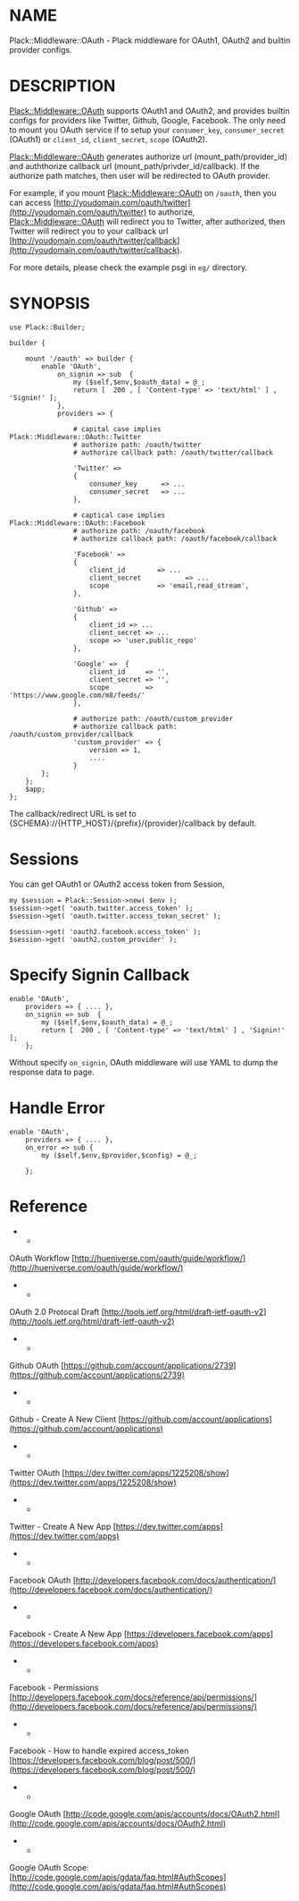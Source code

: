 # NAME

Plack::Middleware::OAuth - Plack middleware for OAuth1, OAuth2 and builtin provider configs. 

# DESCRIPTION

[Plack::Middleware::OAuth](http://search.cpan.org/perldoc?Plack::Middleware::OAuth) supports OAuth1 and OAuth2, and provides builtin configs for providers like Twitter, Github, Google, Facebook.
The only need to mount you OAuth service if to setup your `consumer_key`, `consumer_secret` (OAuth1) or `client_id`, `client_secret`, `scope` (OAuth2).

[Plack::Middleware::OAuth](http://search.cpan.org/perldoc?Plack::Middleware::OAuth) generates authorize url (mount_path/provider_id) and auththorize callback url (mount_path/privder_id/callback). 
If the authorize path matches, then user will be redirected to OAuth provider.

For example, if you mount [Plack::Middleware::OAuth](http://search.cpan.org/perldoc?Plack::Middleware::OAuth) on `/oauth`, then you can access [http://youdomain.com/oauth/twitter](http://youdomain.com/oauth/twitter) to authorize,
[Plack::Middleware::OAuth](http://search.cpan.org/perldoc?Plack::Middleware::OAuth) will redirect you to Twitter, after authorized, then Twitter will redirect you to your callback url
[http://youdomain.com/oauth/twitter/callback](http://youdomain.com/oauth/twitter/callback).

For more details, please check the example psgi in `eg/` directory.

# SYNOPSIS

	use Plack::Builder;

	builder {

        mount '/oauth' => builder {
            enable 'OAuth', 
                on_signin => sub  { 
                    my ($self,$env,$oauth_data) = @_;
                    return [  200 , [ 'Content-type' => 'text/html' ] , 'Signin!' ];
                },
                providers => {

                    # capital case implies Plack::Middleware::OAuth::Twitter
                    # authorize path: /oauth/twitter
                    # authorize callback path: /oauth/twitter/callback

                    'Twitter' =>
                    {
                        consumer_key      => ...
                        consumer_secret   => ...
                    },

                    # captical case implies Plack::Middleware::OAuth::Facebook
                    # authorize path: /oauth/facebook
                    # authorize callback path: /oauth/facebook/callback

                    'Facebook' =>
                    {
                        client_id        => ...
                        client_secret           => ...
                        scope            => 'email,read_stream',
                    },

                    'Github' => 
                    {
                        client_id => ...
                        client_secret => ...
                        scope => 'user,public_repo'
                    },

                    'Google' =>  { 
                        client_id     => '',
                        client_secret => '',
                        scope         => 'https://www.google.com/m8/feeds/'
                    },

                    # authorize path: /oauth/custom_provider
                    # authorize callback path: /oauth/custom_provider/callback
                    'custom_provider' => { 
                        version => 1,
                        ....
                    }
			};
        };
		$app;
	};

The callback/redirect URL is set to {SCHEMA}://{HTTP_HOST}/{prefix}/{provider}/callback by default.



# Sessions

You can get OAuth1 or OAuth2 access token from Session,

    my $session = Plack::Session->new( $env );
    $session->get( 'oauth.twitter.access_token' );
    $session->get( 'oauth.twitter.access_token_secret' );

    $session->get( 'oauth2.facebook.access_token' );
    $session->get( 'oauth2.custom_provider' );

# Specify Signin Callback

    enable 'OAuth', 
        providers => { .... },
        on_signin => sub  { 
            my ($self,$env,$oauth_data) = @_;
            return [  200 , [ 'Content-type' => 'text/html' ] , 'Signin!' ];
        };

Without specify `on_signin`, OAuth middleware will use YAML to dump the response data to page.

# Handle Error

    enable 'OAuth', 
        providers => { .... },
        on_error => sub {
            my ($self,$env,$provider,$config) = @_;

        };

# Reference

- *

OAuth Workflow 
[http://hueniverse.com/oauth/guide/workflow/](http://hueniverse.com/oauth/guide/workflow/)

- *

OAuth 2.0 Protocal Draft
[http://tools.ietf.org/html/draft-ietf-oauth-v2](http://tools.ietf.org/html/draft-ietf-oauth-v2)

- * 

Github OAuth 
[https://github.com/account/applications/2739](https://github.com/account/applications/2739)

- *

Github - Create A New Client
[https://github.com/account/applications](https://github.com/account/applications)

- *

Twitter OAuth
[https://dev.twitter.com/apps/1225208/show](https://dev.twitter.com/apps/1225208/show)

- *

Twitter - Create A New App
[https://dev.twitter.com/apps](https://dev.twitter.com/apps)



- *

Facebook OAuth
[http://developers.facebook.com/docs/authentication/](http://developers.facebook.com/docs/authentication/)

- *

Facebook - Create A New App
[https://developers.facebook.com/apps](https://developers.facebook.com/apps)

- *

Facebook - Permissions
[http://developers.facebook.com/docs/reference/api/permissions/](http://developers.facebook.com/docs/reference/api/permissions/)

- *

Facebook - How to handle expired access_token
[https://developers.facebook.com/blog/post/500/](https://developers.facebook.com/blog/post/500/)

- *

Google OAuth
[http://code.google.com/apis/accounts/docs/OAuth2.html](http://code.google.com/apis/accounts/docs/OAuth2.html)

- *

Google OAuth Scope:
[http://code.google.com/apis/gdata/faq.html#AuthScopes](http://code.google.com/apis/gdata/faq.html#AuthScopes)